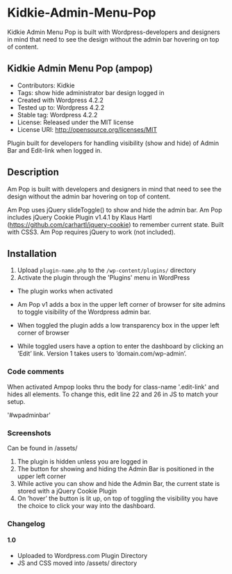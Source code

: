 # Kidkie-Admin-Menu-Pop

Kidkie Admin Menu Pop is built with Wordpress-developers and designers in mind that need to see the design without the admin bar hovering on top of content.

## Kidkie Admin Menu Pop (ampop)
* Contributors: Kidkie
* Tags: show hide administrator bar design logged in
* Created with Wordpress 4.2.2
* Tested up to: Wordpress 4.2.2
* Stable tag: Wordpress 4.2.2
* License: Released under the MIT license
* License URI: http://opensource.org/licenses/MIT

Plugin built for developers for handling visibility (show and hide) of Admin Bar and Edit-link when logged in.

## Description

Am Pop is built with developers and designers in mind that need to see the design without the admin bar hovering on top of content.

Am Pop uses jQuery slideToggle() to show and hide the admin bar.
Am Pop includes jQuery Cookie Plugin v1.4.1 by Klaus Hartl (https://github.com/carhartl/jquery-cookie) to remember current state.
Built with CSS3.
Am Pop requires jQuery to work (not included).

## Installation

1. Upload `plugin-name.php` to the `/wp-content/plugins/` directory
1. Activate the plugin through the 'Plugins' menu in WordPress

* The plugin works when activated

* Am Pop v1 adds a box in the upper left corner of browser for site admins to toggle visibility of the Wordpress admin bar.
* When toggled the plugin adds a low transparency box in the upper left corner of browser
* While toggled users have a option to enter the dashboard by clicking an ’Edit’ link. Version 1 takes users to ’domain.com/wp-admin’.

### Code comments

When activated Ampop looks thru the body for class-name '.edit-link' and hides all elements. To change this, edit line 22 and 26 in JS to match your setup.

'#wpadminbar'

### Screenshots

Can be found in /assets/

1. The plugin is hidden unless you are logged in
2. The button for showing and hiding the Admin Bar is positioned in the upper left corner
3. While active you can show and hide the Admin Bar, the current state is stored with a jQuery Cookie Plugin
4. On ’hover’ the button is lit up, on top of toggling the visibility you have the choice to click your way into the dashboard.

### Changelog

#### 1.0
* Uploaded to Wordpress.com Plugin Directory
* JS and CSS moved into /assets/ directory
